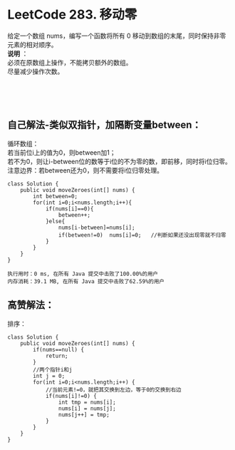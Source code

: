 #    LeetCode 283. 移动零

给定一个数组 nums，编写一个函数将所有 0 移动到数组的末尾，同时保持非零元素的相对顺序。</br>
**说明** ：</br>
必须在原数组上操作，不能拷贝额外的数组。</br>
尽量减少操作次数。</br>

</br></br></br>

##    自己解法-类似双指针，加隔断变量between：
循环数组：</br>
若当前位i上的值为0，则between加1；</br>
若不为0，则让i-between位的数等于i位的不为零的数，即前移，同时将i位归零。</br>
注意边界：若between还为0，则不需要将i位归零处理。</br>
```
class Solution {
    public void moveZeroes(int[] nums) {
        int between=0;
        for(int i=0;i<nums.length;i++){
            if(nums[i]==0){
                between++;
            }else{
                nums[i-between]=nums[i];
                if(between!=0)  nums[i]=0;   //判断如果还没出现零就不归零
            }
        }
    }
}
```
```
执行用时：0 ms, 在所有 Java 提交中击败了100.00%的用户
内存消耗：39.1 MB, 在所有 Java 提交中击败了62.59%的用户
```

##    高赞解法：
排序：</br>
```
class Solution {
	public void moveZeroes(int[] nums) {
		if(nums==null) {
			return;
		}
		//两个指针i和j
		int j = 0;
		for(int i=0;i<nums.length;i++) {
			//当前元素!=0，就把其交换到左边，等于0的交换到右边
			if(nums[i]!=0) {
				int tmp = nums[i];
				nums[i] = nums[j];
				nums[j++] = tmp;
			}
		}
	}
}
```
